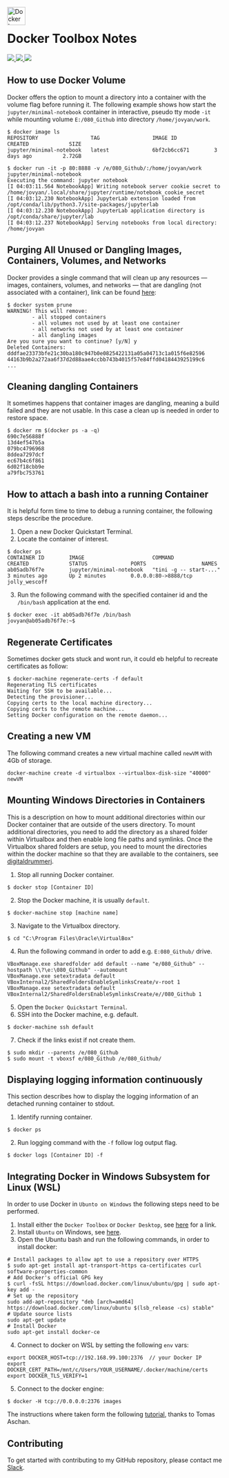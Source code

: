 <img src="https://proxy.duckduckgo.com/iu/?u=https%3A%2F%2Fd3nmt5vlzunoa1.cloudfront.net%2Fphpstorm%2Ffiles%2F2015%2F10%2Flarge_v-trans.png&f=1" alt="Docker logo" height="42px" width="42px" align="left"><br>

# Docker Toolbox Notes
<div>
    <a href="https://github.com/NaPiZip/Tipps-and-tricks">
        <img src="https://img.shields.io/badge/Document%20Version-0.0.1-green.svg"/>
    </a>
    <a href="https://www.microsoft.com">
        <img src="https://img.shields.io/badge/Windows%2010%20x64-10.0.17134%20Build%2017134-blue.svg"/>
    </a>
    <a href="https://docs.docker.com/toolbox/toolbox_install_windows/">
        <img src="https://img.shields.io/badge/Docker%20Toolbox-17.05.0--ce%20Build%2089658be-blue.svg"/>
    </a>
</div>

## How to use Docker Volume
Docker offers the option to mount a directory into a container with the volume flag before running it. The following example shows how start the `jupyter/minimal-notebook` container in interactive, pseudo tty mode `-it` while mounting volume `E:/080_Github` into directory `/home/jovyan/work`.

```
$ docker image ls
REPOSITORY                 TAG                 IMAGE ID            CREATED             SIZE
jupyter/minimal-notebook   latest              6bf2cb6cc671        3 days ago          2.72GB

$ docker run -it -p 80:8888 -v /e/080_Github/:/home/jovyan/work jupyter/minimal-notebook
Executing the command: jupyter notebook
[I 04:03:11.564 NotebookApp] Writing notebook server cookie secret to /home/jovyan/.local/share/jupyter/runtime/notebook_cookie_secret
[I 04:03:12.230 NotebookApp] JupyterLab extension loaded from /opt/conda/lib/python3.7/site-packages/jupyterlab
[I 04:03:12.230 NotebookApp] JupyterLab application directory is /opt/conda/share/jupyter/lab
[I 04:03:12.237 NotebookApp] Serving notebooks from local directory: /home/jovyan
```

## Purging All Unused or Dangling Images, Containers, Volumes, and Networks
Docker provides a single command that will clean up any resources — images, containers, volumes, and networks — that are dangling (not associated with a container), link can be found [here](https://www.digitalocean.com/community/tutorials/how-to-remove-docker-images-containers-and-volumes):
```
$ docker system prune
WARNING! This will remove:
        - all stopped containers
        - all volumes not used by at least one container
        - all networks not used by at least one container
        - all dangling images
Are you sure you want to continue? [y/N] y
Deleted Containers:
dddfae23373bfe21c30ba180c947b0e0825422131a05a04713c1a015f6e82596
44163b9b2a272aa6f37d2d88aae4ccbb743b4015f57e84ffd0418443925199c6
...
```

## Cleaning dangling Containers
It sometimes happens that container images are dangling, meaning a build failed and they are not usable. In this case a clean up is needed in order to restore space.

```
$ docker rm $(docker ps -a -q)
690c7e56888f
13d4ef547b5a
079bc4796968
8ddea7297dcf
ec67b4c6f861
6d02f18cbb9e
a79fbc753761
```
## How to attach a bash into a running Container
It is helpful form time to time to debug a running container, the following steps describe the procedure.

1. Open a new Docker Quickstart Terminal.
2. Locate the container of interest.
```
$ docker ps
CONTAINER ID        IMAGE                      COMMAND                  CREATED             STATUS              PORTS                  NAMES
ab05adb76f7e        jupyter/minimal-notebook   "tini -g -- start-..."   3 minutes ago       Up 2 minutes        0.0.0.0:80->8888/tcp   jolly_wescoff
```
3. Run the following command with the specified container id and the `/bin/bash` application at the end.
```
$ docker exec -it ab05adb76f7e /bin/bash
jovyan@ab05adb76f7e:~$
```

## Regenerate Certificates
Sometimes docker gets stuck and wont run, it could eb helpful to recreate certificates as follow:

```
$ docker-machine regenerate-certs -f default
Regenerating TLS certificates
Waiting for SSH to be available...
Detecting the provisioner...
Copying certs to the local machine directory...
Copying certs to the remote machine...
Setting Docker configuration on the remote daemon...
```
## Creating a new VM
The following command creates a new virtual machine called `newVM` with 4Gb of storage.
```
docker-machine create -d virtualbox --virtualbox-disk-size "40000" newVM
```

## Mounting Windows Directories in Containers
This is a description on how to mount additional directories within our Docker container that are outside of the users directory. To mount additional directories, you need to add the directory as a shared folder within Virtualbox and then enable long file paths and symlinks. Once the Virtualbox shared folders are setup, you need to mount the directories within the docker machine so that they are available to the containers, see [digitaldrummerj](https://digitaldrummerj.me/docker-windows-mounting-directories/).

1. Stop all running Docker container.<br>
```
$ docker stop [Container ID]
```
2. Stop the Docker machine, it is usually `default`.
```
$ docker-machine stop [machine name]   
```
3. Navigate to the Virtualbox directory.
```
$ cd "C:\Program Files\Oracle\VirtualBox"
```
4. Run the following command in order to add e.g. `E:080_Github/` drive.<br>
```
VBoxManage.exe sharedfolder add default --name "e/080_Github" --hostpath \\?\e:\080_Github" --automount
VBoxManage.exe setextradata default VBoxInternal2/SharedFoldersEnableSymlinksCreate/v-root 1
VBoxManage.exe setextradata default VBoxInternal2/SharedFoldersEnableSymlinksCreate/e//080_Github 1
```
5. Open the `Docker Quickstart Terminal`.
6. SSH into the Docker machine, e.g. default.
```
$ docker-machine ssh default
```
7. Check if the links exist if not create them.
```
$ sudo mkdir --parents /e/080_Github
$ sudo mount -t vboxsf e/080_Github /e/080_Github/
```

## Displaying logging information continuously
This section describes how to display the logging information of an detached running container to stdout.

1. Identify running container.
```
$ docker ps
```
2. Run logging command with the `-f` follow log output flag.
```
$ docker logs [Container ID] -f
```

## Integrating Docker in Windows Subsystem for Linux (WSL)
In order to use Docker in `Ubunto on Windows` the following steps need to be performed.

1. Install either the `Docker Toolbox` or `Docker Desktop`, see [here](https://docs.docker.com/docker-for-windows/install/) for a link.
2. Install `Ubuntu` on Windows, see [here](https://docs.microsoft.com/en-us/windows/wsl/install-win10).
3. Open the Ubuntu bash and run the following commands, in order to install docker:
```
# Install packages to allow apt to use a repository over HTTPS
$ sudo apt-get install apt-transport-https ca-certificates curl software-properties-common
# Add Docker's official GPG key
$ curl -fsSL https://download.docker.com/linux/ubuntu/gpg | sudo apt-key add -
# Set up the repository
sudo add-apt-repository "deb [arch=amd64] https://download.docker.com/linux/ubuntu $(lsb_release -cs) stable"
# Update source lists
sudo apt-get update
# Install Docker
sudo apt-get install docker-ce
```
4. Connect to docker on WSL by setting the following `env` vars:
```
export DOCKER_HOST=tcp://192.168.99.100:2376  // your Docker IP
export DOCKER_CERT_PATH=/mnt/c/Users/YOUR_USERNAME/.docker/machine/certs
export DOCKER_TLS_VERIFY=1
```
5. Connect to the docker engine:
```
$ docker -H tcp://0.0.0.0:2376 images
```

The instructions where taken form the following [tutorial](https://blog.jayway.com/2017/04/19/running-docker-on-bash-on-windows/), thanks to Tomas Aschan.

## Contributing
To get started with contributing to my GitHub repository, please contact me [Slack](https://join.slack.com/t/napi-friends/shared_invite/enQtNDg3OTg5NDc1NzUxLWU1MWNhNmY3ZTVmY2FkMDM1ODg1MWNlMDIyYTk1OTg4OThhYzgyNDc3ZmE5NzM1ZTM2ZDQwZGI0ZjU2M2JlNDU).
